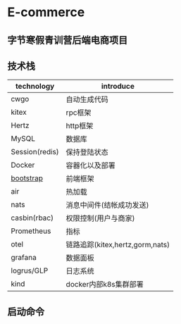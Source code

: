 # E-commerce
## 字节寒假青训营后端电商项目

## 技术栈
| technology                                                                   | introduce                   |
|------------------------------------------------------------------------------|-----------------------------|
| cwgo                                                                         | 自动生成代码                      |
| kitex                                                                        | rpc框架                       |
| Hertz                                                                        | http框架                      |
| MySQL                                                                        | 数据库                         |
| Session(redis)                                                               | 保持登陆状态                      |
| Docker                                                                       | 容器化以及部署                     |
| [bootstrap](https://getbootstrap.com/docs/5.3/getting-started/introduction/) | 前端框架                        |
| air                                                                          | 热加载                         |
| nats                                                                         | 消息中间件(结帐成功发送)               |
| casbin(rbac)                                                                 | 权限控制(用户与商家)                 |
| Prometheus                                                                   | 指标                          |
| otel                                                                         | 链路追踪(kitex,hertz,gorm,nats) |
| grafana                                                                      | 数据面板                        |
| logrus/GLP                                                                   | 日志系统                        |
| kind                                                                         | docker内部k8s集群部署             |

## 启动命令
` `
